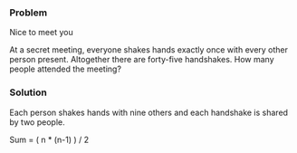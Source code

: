 ### Problem 

Nice to meet you

At a secret meeting, everyone shakes hands exactly once with every other person present. Altogether there are forty-five handshakes. How many people attended the meeting?

### Solution 

Each person shakes hands with nine others and each handshake is shared by two people.

Sum = ( n * (n-1) ) / 2
